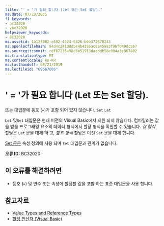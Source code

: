 ```yaml
---
title: "' = '가 필요 합니다 (Let 또는 Set 할당)."
ms.date: 07/20/2015
f1_keywords:
- bc32020
- vbc32020
helpviewer_keywords:
- BC32020
ms.assetid: 1b12f082-e502-4524-9326-b9b372670243
ms.openlocfilehash: 94d4c241dddb44b4296ac8245993f96f049dc567
ms.sourcegitcommit: cdf67135a98a5a51913dacddb58e004a3c867802
ms.translationtype: MT
ms.contentlocale: ko-KR
ms.lasthandoff: 08/21/2019
ms.locfileid: "69667606"
---
```

# <a name="-expected-let-or-set-assignment"></a>' = '가 필요 합니다 (Let 또는 Set 할당).
또는 대입문에 등호 (`=`)가 포함 되어 있지 않습니다. `Set` `Let`  
  
 `Let` 및`Set` 대입문은 현재 버전의 Visual Basic에서 지원 되지 않습니다. 컴파일러는 값을 받을 프로그래밍 요소의 데이터 형식에서 할당 형식을 확인할 수 있습니다. *값 형식* 할당은 `Let` 문을 대체 하 고, *참조 형식* 할당은 이전 `Set` 문을 대체 합니다.  
  
 [Set 문은](../../visual-basic/language-reference/statements/set-statement.md) 속성 정의에 사용 되며 `Set` 대입문과 관계가 없습니다.  
  
 **오류 ID:** BC32020  
  
## <a name="to-correct-this-error"></a>이 오류를 해결하려면  
  
- 등호 (`=`) 및 변수 또는 속성에 할당할 값을 포함 하는 표준 대입문을 사용 합니다.  
  
## <a name="see-also"></a>참고자료

- [Value Types and Reference Types](../../visual-basic/programming-guide/language-features/data-types/value-types-and-reference-types.md)
- [할당 연산자 (Visual Basic)](../language-reference/operators/assignment-operators.md)
